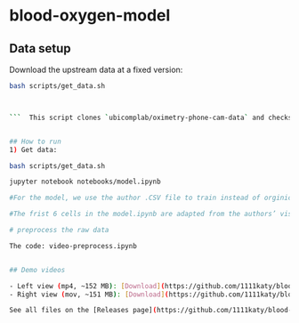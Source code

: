 # blood-oxygen-model

## Data setup
Download the upstream data at a fixed version:
```bash
bash scripts/get_data.sh



```  This script clones `ubicomplab/oximetry-phone-cam-data` and checks out commit `c483ae8` for reproducibility.


## How to run
1) Get data:

bash scripts/get_data.sh

jupyter notebook notebooks/model.ipynb

#For the model, we use the author .CSV file to train instead of orginical raw video data. But we have reproduct the code for processing the video was reproduced.  

#The frist 6 cells in the model.ipynb are adapted from the authors’ visualization.ipynb

# preprocess the raw data

The code: video-preprocess.ipynb


## Demo videos

- Left view (mp4, ~152 MB): [Download](https://github.com/1111katy/blood-oxygen-model/releases/download/raw/collected-left.mp4)
- Right view (mov, ~151 MB): [Download](https://github.com/1111katy/blood-oxygen-model/releases/download/raw/collected-right.mov)

See all files on the [Releases page](https://github.com/1111katy/blood-oxygen-model/releases).
